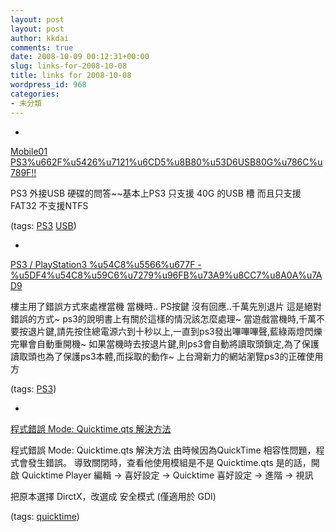 ```yaml
---
layout: post
layout: post
author: kkdai
comments: true
date: 2008-10-09 00:12:31+00:00
slug: links-for-2008-10-08
title: links for 2008-10-08
wordpress_id: 968
categories:
- 未分類
---
```


  * 
                

[Mobile01 PS3%u662F%u5426%u7121%u6CD5%u8B80%u53D6USB80G%u786C%u789F!!](http://www.mobile01.com/topicdetail.php?f=281&t=286774)


                

PS3 外接USB 硬碟的問答~~基本上PS3 只支援 40G 的USB 槽 而且只支援 FAT32 不支援NTFS


                

(tags: [PS3](http://delicious.com/kkdai/PS3) [USB](http://delicious.com/kkdai/USB))


            
  * 
                

[PS3 / PlayStation3 %u54C8%u5566%u677F - %u5DF4%u54C8%u59C6%u7279%u96FB%u73A9%u8CC7%u8A0A%u7AD9](http://forum.gamer.com.tw/C.php?bsn=60281&snA=35321&locked=F&tnum=17&subbsn=0&Bpage=1&author=ganlinlan&media=0)


                

樓主用了錯誤方式來處裡當機
當機時.. PS按鍵 沒有回應..千萬先別退片
這是絕對錯誤的方式~
ps3的說明書上有關於這樣的情況該怎麼處理~
當遊戲當機時,千萬不要按退片鍵,請先按住總電源六到十秒以上,一直到ps3發出嗶嗶嗶聲,藍綠兩燈閃爍完畢會自動重開機~
如果當機時去按退片鍵,則ps3會自動將讀取頭鎖定,為了保護讀取頭也為了保護ps3本體,而採取的動作~
上台灣新力的網站瀏覽ps3的正確使用方


                

(tags: [PS3](http://delicious.com/kkdai/PS3))


            
  * 
                

[程式錯誤 Mode: Quicktime.qts 解決方法](http://home.gamer.com.tw/blogDetail.php?owner=tp34x&sn=1163)


                

程式錯誤 Mode: Quicktime.qts 解決方法
由時候因為QuickTime 相容性問題，程式會發生錯誤。
導致關閉時，查看他使用模組是不是 Quicktime.qts
是的話，開啟 Quicktime Player
編輯 -> 喜好設定 -> Quicktime 喜好設定 -> 進階 -> 視訊

把原本選擇 DirctX，改選成 安全模式 (僅適用於 GDI)


                

(tags: [quicktime](http://delicious.com/kkdai/quicktime))


            

